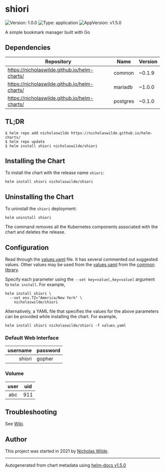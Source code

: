 # shiori

![Version: 1.0.0](https://img.shields.io/badge/Version-1.0.0-informational?style=flat-square) ![Type: application](https://img.shields.io/badge/Type-application-informational?style=flat-square) ![AppVersion: v1.5.0](https://img.shields.io/badge/AppVersion-v1.5.0-informational?style=flat-square)

A simple bookmark manager built with Go

## Dependencies

| Repository | Name | Version |
|------------|------|---------|
| https://nicholaswilde.github.io/helm-charts/ | common | ~0.1.9 |
| https://nicholaswilde.github.io/helm-charts/ | mariadb | ~1.0.0 |
| https://nicholaswilde.github.io/helm-charts/ | postgres | ~0.1.0 |

## TL;DR
```console
$ helm repo add nicholaswilde https://nicholaswilde.github.io/helm-charts/
$ helm repo update
$ helm install shiori nicholaswilde/shiori
```

## Installing the Chart
To install the chart with the release name `shiori`:
```console
helm install shiori nicholaswilde/shiori
```

## Uninstalling the Chart
To uninstall the `shiori` deployment:
```console
helm uninstall shiori
```
The command removes all the Kubernetes components associated with the chart and deletes the release.

## Configuration

Read through the [values.yaml](./values.yaml) file. It has several commented out suggested values.
Other values may be used from the [values.yaml](../common/values.yaml) from the [common library](../common).

Specify each parameter using the `--set key=value[,key=value]` argument to `helm install`. For example,
```console
helm install shiori \
  --set env.TZ="America/New York" \
    nicholaswilde/shiori
```

Alternatively, a YAML file that specifies the values for the above parameters can be provided while installing the chart.
For example,
```console
helm install shiori nicholaswilde/shiori -f values.yaml
```

### Default Web Interface

| username | password |
|---------:|:---------|
| shiori   |  gopher  |

### Volume
|   user   | uid |
|:--------:|:---:|
| abc |  911 |

## Troubleshooting
See [Wiki](https://github.com/nicholaswilde/helm-charts/wiki/Troubleshooting).

## Author
This project was started in 2021 by [Nicholas Wilde](https://github.com/nicholaswilde).

----------------------------------------------
Autogenerated from chart metadata using [helm-docs v1.5.0](https://github.com/norwoodj/helm-docs/releases/v1.5.0)
